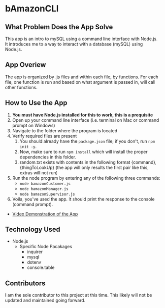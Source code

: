 # bAmazonCLI

## What Problem Does the App Solve
This app is an intro to mySQL using a command line interface with Node.js. It introduces me to a way to interact with a database (mySQL) using Node.js.

## App Overiew
The app is organized by .js files and within each file, by functions. For each file, one function is run and based on what argument is passed in, will call other functions.

## How to Use the App
1. **You must have Node.js installed for this to work, this is a prequisite**
1. Open up your command line interface (i.e. terminal on Mac or command prompt on Windows)
2. Navigate to the folder where the program is located
3. Verify required files are present
    1. You should already have the `package.json` file; if you don't, run `npm init -y`. 
    2. Now, make sure to run `npm install` which will install the proper dependencies in this folder.
    3. random.txt exists with contents in the following format {command},{thingToLookUp} (the app will only results the first pair like this, extras will not run)
4. Run the node program by entering any of the following three commands:
    * `node bamazonCustomer.js`
    * `node bamazonManager.js`
    * `node bamazonSupervisor.js`
5. Voila, you've used the app. It should print the response to the console (command prompt).

* [Video Demonstration of the App](https://youtu.be/wB8GXKPtNvQ)

## Technology Used
* Node.js
  * Specific Node Pacakages
    * inquirer
    * mysql
    * dotenv
    * console.table

## Contributors
I am the sole contributor to this project at this time. This likely will not be updated and maintained going forward.